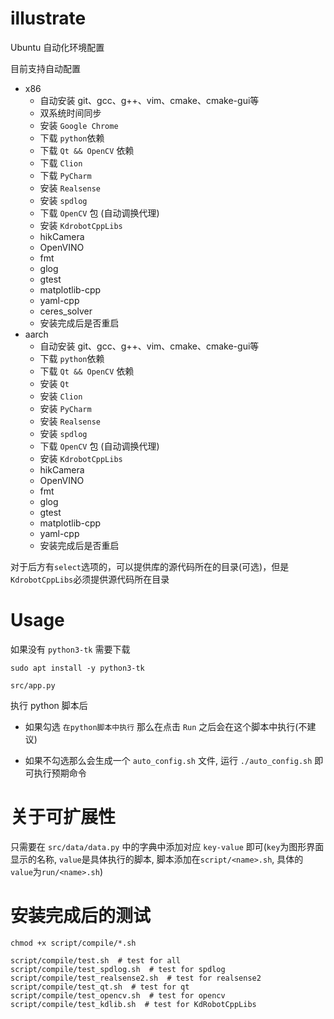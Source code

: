 # illustrate

Ubuntu 自动化环境配置

目前支持自动配置
- x86
  - 自动安装 git、gcc、g++、vim、cmake、cmake-gui等
  - 双系统时间同步
  - 安装 `Google Chrome`
  - 下载 `python`依赖
  - 下载 `Qt && OpenCV` 依赖
  - 下载 `Clion`
  - 下载 `PyCharm`
  - 安装 `Realsense`
  - 安装 `spdlog`
  - 下载 `OpenCV` 包 (自动调换代理)
  - 安装 `KdrobotCppLibs`
  - hikCamera
  - OpenVINO
  - fmt
  - glog
  - gtest
  - matplotlib-cpp
  - yaml-cpp
  - ceres_solver
  - 安装完成后是否重启
- aarch
  - 自动安装 git、gcc、g++、vim、cmake、cmake-gui等
  - 下载 `python`依赖
  - 下载 `Qt && OpenCV` 依赖
  - 安装 `Qt`
  - 安装 `Clion`
  - 安装 `PyCharm`
  - 安装 `Realsense`
  - 安装 `spdlog`
  - 下载 `OpenCV` 包 (自动调换代理)
  - 安装 `KdrobotCppLibs`
  - hikCamera
  - OpenVINO
  - fmt
  - glog
  - gtest
  - matplotlib-cpp
  - yaml-cpp
  - 安装完成后是否重启

对于后方有`select`选项的，可以提供库的源代码所在的目录(可选)，但是`KdrobotCppLibs`必须提供源代码所在目录

# Usage

如果没有 `python3-tk` 需要下载
```shell
sudo apt install -y python3-tk
```

```shell
src/app.py
```

执行 python 脚本后

- 如果勾选 `在python脚本中执行` 那么在点击 `Run` 之后会在这个脚本中执行(不建议)

- 如果不勾选那么会生成一个 `auto_config.sh` 文件, 运行 `./auto_config.sh` 即可执行预期命令

# 关于可扩展性

只需要在 `src/data/data.py` 中的字典中添加对应 `key-value` 即可(`key`为图形界面显示的名称, `value`是具体执行的脚本, 脚本添加在`script/<name>.sh`, 具体的`value`为`run/<name>.sh`)

# 安装完成后的测试

```shell
chmod +x script/compile/*.sh

script/compile/test.sh  # test for all
script/compile/test_spdlog.sh  # test for spdlog
script/compile/test_realsense2.sh  # test for realsense2
script/compile/test_qt.sh  # test for qt
script/compile/test_opencv.sh  # test for opencv
script/compile/test_kdlib.sh  # test for KdRobotCppLibs
```
